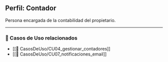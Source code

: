 ## Perfil: Contador

Persona encargada de la contabilidad del propietario.

---

### 🔁 Casos de Uso relacionados
- [[📄 CasosDeUso/CU04_gestionar_contadores]]
- [[📄 CasosDeUso/CU07_notificaciones_email]]